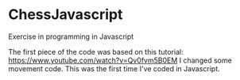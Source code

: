 # ChessJavascript
Exercise in programming in Javascript

The first piece of the code was based on this tutorial: https://www.youtube.com/watch?v=Qv0fvm5B0EM 
I changed some movement code. This was the first time I've coded in Javascript.
